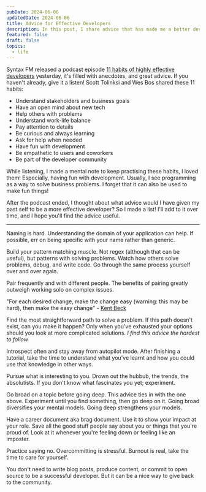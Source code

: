 ```yaml
---
pubDate: 2024-06-06
updatedDate: 2024-06-06
title: Advice for Effective Developers
description: In this post, I share advice that has made me a better developer. I was inspired to write down my thoughts after a recent SyntaxFM podcast, 11 habits of highly effective developers.
featured: false
draft: false
topics:
  - life
---
```

Syntax FM released a podcast episode [11 habits of highly effective developers](https://syntax.fm/show/778/11-habits-of-highly-effective-developers/transcript) yesterday, it's filled with anecdotes, and great advice. If you haven't already, give it a listen! Scott Tolinksi and Wes Bos shared these 11 habits:

- Understand stakeholders and business goals
- Have an open mind about new tech
- Help others with problems
- Understand work-life balance
- Pay attention to details
- Be curious and always learning
- Ask for help when needed
- Have fun with development
- Be empathetic to users and coworkers
- Be part of the developer community

While listening, I made a mental note to keep practising these habits, I loved them! Especially, having fun with development. Usually, I see programming as a way to solve business problems. I forget that it can also be used to make fun things!

After the podcast ended, I thought about what advice would I have given my past self to be a more effective developer? So I made a list! I'll add to it over time, and I hope you'll find the advice useful.

---

Naming is hard. Understanding the domain of your application can help. If possible, err on being specific with your name rather than generic.

Build your pattern matching muscle. Not regex (although that can be useful), but patterns with solving problems. Watch how others solve problems, debug, and write code. Go through the same process yourself over and over again.

Pair frequently and with different people. The benefits of pairing greatly outweigh working solo on complex issues.

"For each desired change, make the change easy (warning: this may be hard), then make the easy change" - [Kent Beck](https://x.com/KentBeck/status/250733358307500032)

Find the most straightforward path to solve a problem. If this path doesn't exist, can you make it happen? Only when you've exhausted your options should you look at more complicated solutions. *I find this advice the hardest to follow.*

Introspect often and stay away from autopilot mode. After finishing a tutorial, take the time to understand what you've learnt and how you could use that knowledge in other ways.

Pursue what is interesting to you. Drown out the hubbub, the trends, the absolutists. If you don't know what fascinates you yet; experiment.

Go broad on a topic before going deep. This advice ties in with the one above. Experiment until you find something, then go deep on it. Going broad diversifies your mental models. Going deep strengthens your models.

Have a career document aka brag document. Use it to show your impact at your role. Save all the good stuff people say about you or things that you're proud of. Look at it whenever you're feeling down or feeling like an imposter.

Practice saying no. Overcommitting is stressful. Burnout is real, take the time to care for yourself.

You don't need to write blog posts, produce content, or commit to open source to be a successful developer. But it can be a nice way to give back to the community.



